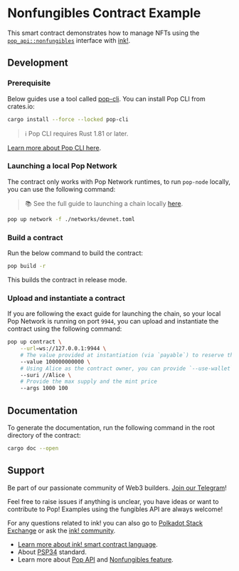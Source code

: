 # Nonfungibles Contract Example

This smart contract demonstrates how to manage NFTs using the [`pop_api::nonfungibles`](https://docs.rs/pop-api/latest/pop_api/nonfungibles/) interface with [ink!](https://use.ink).

## Development

### Prerequisite

Below guides use a tool called [pop-cli](https://github.com/r0gue-io/pop-cli). You can install Pop CLI from crates.io:

```bash
cargo install --force --locked pop-cli
```

> ℹ️ Pop CLI requires Rust 1.81 or later.

[Learn more about Pop CLI here](https://github.com/r0gue-io/pop-cli).

### Launching a local Pop Network

The contract only works with Pop Network runtimes, to run `pop-node` locally, you can use the following command:

> 📚 See the full guide to launching a chain locally [here](https://learn.onpop.io/appchains/guides/launch-a-chain/running-your-parachain).

```bash
pop up network -f ./networks/devnet.toml
```

### Build a contract

Run the below command to build the contract:

```bash
pop build -r
```

This builds the contract in release mode.

### Upload and instantiate a contract

If you are following the exact guide for launching the chain, so your local Pop Network is running on port `9944`, you can upload and instantiate the contract using the following command:

```bash
pop up contract \
    --url=ws://127.0.0.1:9944 \
    # The value provided at instantiation (via `payable`) to reserve the deposit for the collection.
    --value 100000000000 \
    # Using Alice as the contract owner, you can provide `--use-wallet` to sign with your own wallet.
    --suri //Alice \
    # Provide the max supply and the mint price
    --args 1000 100
```

## Documentation

To generate the documentation, run the following command in the root directory of the contract:

```bash
cargo doc --open
```

## Support

Be part of our passionate community of Web3 builders. [Join our Telegram](https://t.me/onpopio)!

Feel free to raise issues if anything is unclear, you have ideas or want to contribute to Pop! Examples using the fungibles API are always welcome!

For any questions related to ink! you can also go to [Polkadot Stack Exchange](https://polkadot.stackexchange.com/) or
ask the [ink! community](https://t.me/inkathon/1).

- [Learn more about ink! smart contract language](https://use.ink).
- About [PSP34](https://github.com/inkdevhub/standards/blob/master/PSPs/psp-34.md) standard.
- Learn more about [Pop API](https://github.com/r0gue-io/pop-node/tree/main/pop-api/) and [Nonfungibles feature](https://github.com/r0gue-io/pop-node/tree/main/pop-api/).
